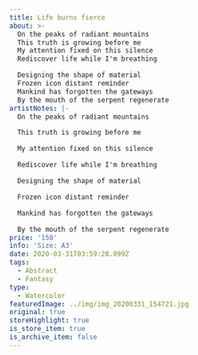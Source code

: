```yaml
---
title: Life burns fierce
about: >-
  On the peaks of radiant mountains
  This truth is growing before me
  My attention fixed on this silence
  Rediscover life while I'm breathing

  Designing the shape of material
  Frozen icon distant reminder
  Mankind has forgotten the gateways
  By the mouth of the serpent regenerate 
artistNotes: |-
  On the peaks of radiant mountains

  This truth is growing before me

  My attention fixed on this silence

  Rediscover life while I'm breathing

  Designing the shape of material

  Frozen icon distant reminder

  Mankind has forgotten the gateways

  By the mouth of the serpent regenerate
price: '150'
info: 'Size: A3'
date: 2020-03-31T03:59:28.099Z
tags:
  - Abstract
  - Fantasy
type:
  - Watercolor
featuredImage: ../img/img_20200331_154721.jpg
original: true
storeHighlight: true
is_store_item: true
is_archive_item: false
---
```

